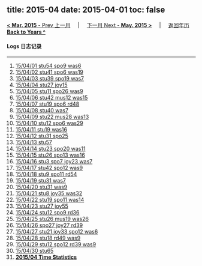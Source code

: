 title: 2015-04
date: 2015-04-01
toc: false
---
[**< Mar. 2015** - Prev 上一月](/lifelogs/2015/03/index.html) &nbsp; &nbsp; | &nbsp; &nbsp; [下一月 Next - **May. 2015 >**](/lifelogs/2015/05/index.html) &nbsp; &nbsp; |  &nbsp; &nbsp; [返回年历 **Back to Years ^**](/lifelogs/index.html)
<br/>
#### Logs 日志记录
---
1. [15/04/01 stu54 spo9 was6](/lifelogs/2015/04/d01.html)
2. [15/04/02 stu41 spo6 was19](/lifelogs/2015/04/d02.html)
3. [15/04/03 stu39 spo19 was7](/lifelogs/2015/04/d03.html)
4. [15/04/04 stu27 joy15](/lifelogs/2015/04/d04.html)
5. [15/04/05 stu11 spo26 was9](/lifelogs/2015/04/d05.html)
6. [15/04/06 stu42 mus12 was15](/lifelogs/2015/04/d06.html)
7. [15/04/07 stu19 spo6 rd48](/lifelogs/2015/04/d07.html)
8. [15/04/08 stu40 was7](/lifelogs/2015/04/d08.html)
9. [15/04/09 stu22 mus28 was13](/lifelogs/2015/04/d09.html)
10. [15/04/10 stu12 spo6 was29](/lifelogs/2015/04/d10.html)
11. [15/04/11 stu19 was16](/lifelogs/2015/04/d11.html)
12. [15/04/12 stu31 spo25](/lifelogs/2015/04/d12.html)
13. [15/04/13 stu57](/lifelogs/2015/04/d13.html)
14. [15/04/14 stu23 spo20 was11](/lifelogs/2015/04/d14.html)
15. [15/04/15 stu26 spo13 was16](/lifelogs/2015/04/d15.html)
16. [15/04/16 stu3 spo7 joy23 was7](/lifelogs/2015/04/d16.html)
17. [15/04/17 stu42 spo12 was9](/lifelogs/2015/04/d17.html)
18. [15/04/18 stu9 spo11 rd54](/lifelogs/2015/04/d18.html)
19. [15/04/19 stu31 was7](/lifelogs/2015/04/d19.html)
20. [15/04/20 stu31 was9](/lifelogs/2015/04/d20.html)
21. [15/04/21 stu8 joy35 was32](/lifelogs/2015/04/d21.html)
22. [15/04/22 stu19 spo11 was14](/lifelogs/2015/04/d22.html)
23. [15/04/23 stu27 joy55](/lifelogs/2015/04/d23.html)
24. [15/04/24 stu12 spo9 rd36](/lifelogs/2015/04/d24.html)
25. [15/04/25 stu26 mus19 was26](/lifelogs/2015/04/d25.html)
26. [15/04/26 spo27 joy27 rd39](/lifelogs/2015/04/d26.html)
27. [15/04/27 stu21 joy33 spo12 was6](/lifelogs/2015/04/d27.html)
28. [15/04/28 stu18 rd49 was9](/lifelogs/2015/04/d28.html)
29. [15/04/29 stu12 spo12 rd39 was9](/lifelogs/2015/04/d29.html)
30. [15/04/30 stu65](/lifelogs/2015/04/d30.html)
31. **[2015/04 Time Statistics](/lifelogs/2015/04/time_stat.html)**